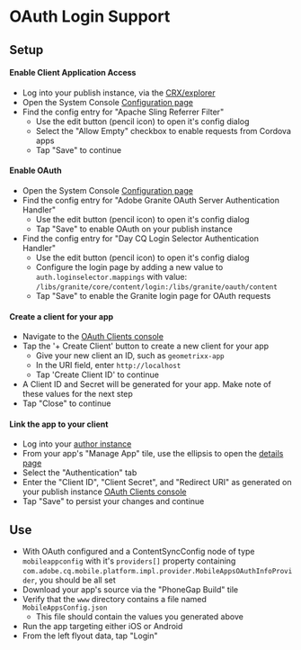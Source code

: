 # OAuth Login Support

## Setup

#### Enable Client Application Access

- Log into your publish instance, via the [CRX/explorer](http://localhost:4503/crx/explorer/login.jsp)
- Open the System Console [Configuration page](http://localhost:4503/system/console/configMgr)
- Find the config entry for "Apache Sling Referrer Filter"
    - Use the edit button (pencil icon) to open it's config dialog
    - Select the "Allow Empty" checkbox to enable requests from Cordova apps
    - Tap "Save" to continue

#### Enable OAuth

- Open the System Console [Configuration page](http://localhost:4503/system/console/configMgr)
- Find the config entry for "Adobe Granite OAuth Server Authentication Handler"
    - Use the edit button (pencil icon) to open it's config dialog
    - Tap "Save" to enable OAuth on your publish instance
- Find the config entry for "Day CQ Login Selector Authentication Handler"
    - Use the edit button (pencil icon) to open it's config dialog
    - Configure the login page by adding a new value to `auth.loginselector.mappings` with value: `/libs/granite/core/content/login:/libs/granite/oauth/content`
    - Tap "Save" to enable the Granite login page for OAuth requests

#### Create a client for your app

- Navigate to the [OAuth Clients console](http://localhost:4503/libs/granite/oauth/content/clients.html)
- Tap the '+ Create Client' button to create a new client for your app
    - Give your new client an ID, such as `geometrixx-app`
    - In the URI field, enter `http://localhost`
    - Tap 'Create Client ID' to continue
- A Client ID and Secret will be generated for your app. Make note of these values for the next step
- Tap "Close" to continue


#### Link the app to your client

- Log into your [author instance](http://localhost:4502/aem/apps.html/content/mobileapps)
- From your app's "Manage App" tile, use the ellipsis to open the [details page](http://localhost:4502/libs/mobileapps/admin/content/dashboard/appdetails.html/content/phonegap/geometrixx-outdoors/shell)
- Select the "Authentication" tab
- Enter the "Client ID", "Client Secret", and "Redirect URI" as generated on your publish instance [OAuth Clients console](http://localhost:4503/libs/granite/oauth/content/clients.html)
- Tap "Save" to persist your changes and continue


## Use

- With OAuth configured and a ContentSyncConfig node of type `mobileappconfig` with it's `providers[]` property containing `com.adobe.cq.mobile.platform.impl.provider.MobileAppsOAuthInfoProvider`, you should be all set
- Download your app's source via the "PhoneGap Build" tile
- Verify that the `www` directory contains a file named `MobileAppsConfig.json`
    - This file should contain the values you generated above
- Run the app targeting either iOS or Android
- From the left flyout data, tap "Login"
